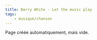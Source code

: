 ```yaml
---
title: Barry White - Let the music play
tags:
    - musique/chanson
---
```


Page créée automatiquement, mais vide.
